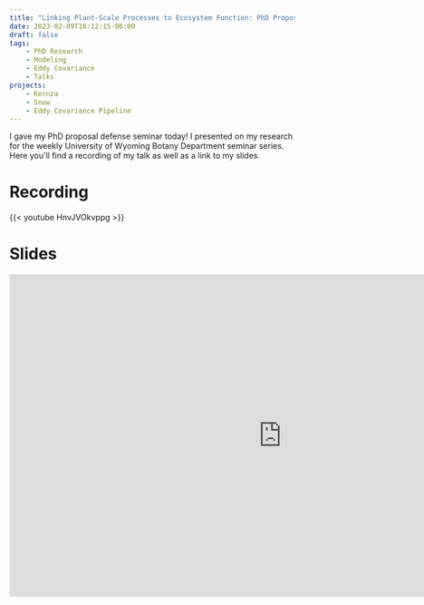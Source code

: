 ```yaml
---
title: "Linking Plant-Scale Processes to Ecosystem Function: PhD Proposal Defense Seminar"
date: 2023-02-09T16:12:15-06:00
draft: false
tags:
    - PhD Research
    - Modeling
    - Eddy Covariance
    - Talks
projects:
    - Kernza
    - Snow
    - Eddy Covariance Pipeline
---
```



I gave my PhD proposal defense seminar today! I presented on my research for the weekly University of Wyoming Botany Department seminar series.
Here you'll find a recording of my talk as well as a link to my slides.

# Recording
{{< youtube HnvJVOkvppg >}}

# Slides
<iframe src="https://docs.google.com/presentation/d/e/2PACX-1vSxTN4tjXtcbvCydN7ol7-W1lyWzrED-12NBG-dSMMBjKRMPsff3WiRfmkTTrj3NVLv_e8ZZX4tMARh/embed?start=false&loop=false&delayms=3000" frameborder="0" width="960" height="569" allowfullscreen="true" mozallowfullscreen="true" webkitallowfullscreen="true"></iframe>
